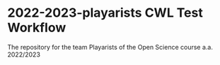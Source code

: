 # 2022-2023-playarists CWL Test Workflow
 The repository for the team Playarists of the Open Science course a.a. 2022/2023

